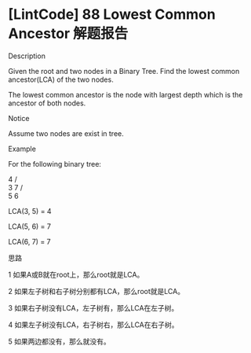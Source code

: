 # [LintCode] 88 Lowest Common Ancestor 解题报告

Description

Given the root and two nodes in a Binary Tree. Find the lowest common ancestor(LCA) of the two nodes.

The lowest common ancestor is the node with largest depth which is the ancestor of both nodes.

Notice

Assume two nodes are exist in tree.


Example

For the following binary tree:

  4
 / \
3   7
     / \
   5   6
   
LCA(3, 5) = 4

LCA(5, 6) = 7

LCA(6, 7) = 7


思路

1 如果A或B就在root上，那么root就是LCA。

2 如果左子树和右子树分别都有LCA，那么root就是LCA。

3 如果右子树没有LCA，左子树有，那么LCA在左子树。

4 如果左子树没有LCA，右子树右，那么LCA在右子树。

5 如果两边都没有，那么就没有。
